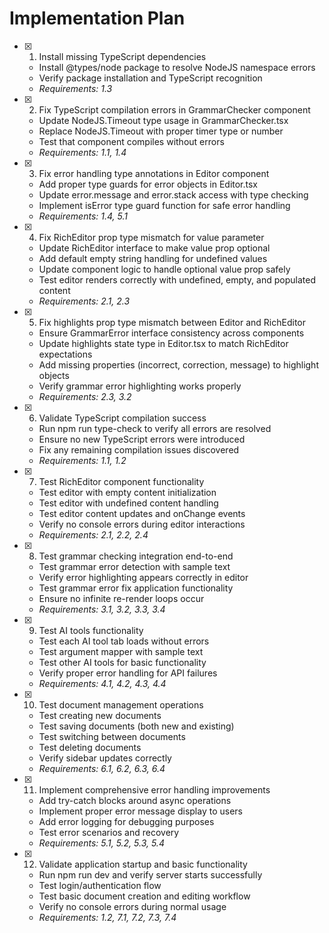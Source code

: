 # Implementation Plan

- [x] 1. Install missing TypeScript dependencies

  - Install @types/node package to resolve NodeJS namespace errors
  - Verify package installation and TypeScript recognition
  - _Requirements: 1.3_
 

- [x] 2. Fix TypeScript compilation errors in GrammarChecker component


  - Update NodeJS.Timeout type usage in GrammarChecker.tsx
  - Replace NodeJS.Timeout with proper timer type or number
  - Test that component compiles without errors
  - _Requirements: 1.1, 1.4_

- [x] 3. Fix error handling type annotations in Editor component


  - Add proper type guards for error objects in Editor.tsx
  - Update error.message and error.stack access with type checking
  - Implement isError type guard function for safe error handling
  - _Requirements: 1.4, 5.1_

- [x] 4. Fix RichEditor prop type mismatch for value parameter






  - Update RichEditor interface to make value prop optional
  - Add default empty string handling for undefined values
  - Update component logic to handle optional value prop safely
  - Test editor renders correctly with undefined, empty, and populated content
  - _Requirements: 2.1, 2.3_

- [x] 5. Fix highlights prop type mismatch between Editor and RichEditor





  - Ensure GrammarError interface consistency across components
  - Update highlights state type in Editor.tsx to match RichEditor expectations
  - Add missing properties (incorrect, correction, message) to highlight objects
  - Verify grammar error highlighting works properly
  - _Requirements: 2.3, 3.2_

- [x] 6. Validate TypeScript compilation success





  - Run npm run type-check to verify all errors are resolved
  - Ensure no new TypeScript errors were introduced
  - Fix any remaining compilation issues discovered
  - _Requirements: 1.1, 1.2_

- [x] 7. Test RichEditor component functionality

  - Test editor with empty content initialization
  - Test editor with undefined content handling
  - Test editor content updates and onChange events
  - Verify no console errors during editor interactions
  - _Requirements: 2.1, 2.2, 2.4_

- [x] 8. Test grammar checking integration end-to-end





  - Test grammar error detection with sample text
  - Verify error highlighting appears correctly in editor
  - Test grammar error fix application functionality
  - Ensure no infinite re-render loops occur
  - _Requirements: 3.1, 3.2, 3.3, 3.4_

- [x] 9. Test AI tools functionality

  - Test each AI tool tab loads without errors
  - Test argument mapper with sample text
  - Test other AI tools for basic functionality
  - Verify proper error handling for API failures
  - _Requirements: 4.1, 4.2, 4.3, 4.4_

- [x] 10. Test document management operations
  - Test creating new documents
  - Test saving documents (both new and existing)
  - Test switching between documents
  - Test deleting documents
  - Verify sidebar updates correctly
  - _Requirements: 6.1, 6.2, 6.3, 6.4_

- [x] 11. Implement comprehensive error handling improvements





  - Add try-catch blocks around async operations
  - Implement proper error message display to users
  - Add error logging for debugging purposes
  - Test error scenarios and recovery
  - _Requirements: 5.1, 5.2, 5.3, 5.4_

- [x] 12. Validate application startup and basic functionality





  - Run npm run dev and verify server starts successfully
  - Test login/authentication flow
  - Test basic document creation and editing workflow
  - Verify no console errors during normal usage
  - _Requirements: 1.2, 7.1, 7.2, 7.3, 7.4_